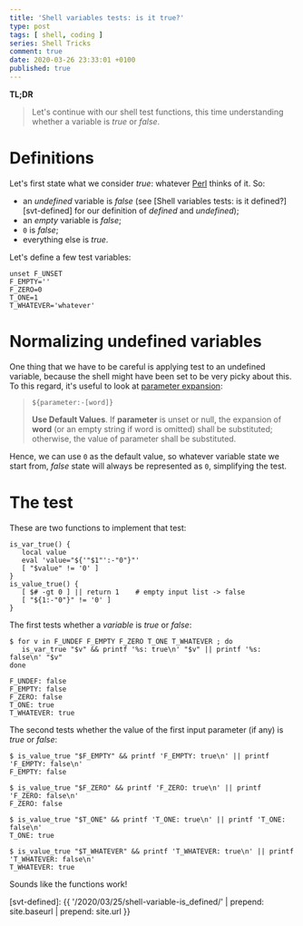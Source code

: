 ```yaml
---
title: 'Shell variables tests: is it true?'
type: post
tags: [ shell, coding ]
series: Shell Tricks
comment: true
date: 2020-03-26 23:33:01 +0100
published: true
---
```


**TL;DR**

> Let's continue with our shell test functions, this time understanding
> whether a variable is *true* or *false*.

# Definitions

Let's first state what we consider *true*: whatever [Perl][] thinks of it.
So:

- an *undefined* variable is *false* (see [Shell variables tests: is it
  defined?][svt-defined] for our definition of *defined* and *undefined*);
- an *empty* variable is *false*;
- `0` is *false*;
- everything else is *true*.

Let's define a few test variables:

```shell
unset F_UNSET
F_EMPTY=''
F_ZERO=0
T_ONE=1
T_WHATEVER='whatever'
```

# Normalizing undefined variables

One thing that we have to be careful is applying test to an undefined
variable, because the shell might have been set to be very picky about this.
To this regard, it's useful to look at [parameter expansion][]:

> `${parameter:-[word]}`
>
> **Use Default Values**. If __parameter__ is unset or null, the expansion
> of __word__ (or an empty string if word is omitted) shall be substituted;
> otherwise, the value of parameter shall be substituted.

Hence, we can use `0` as the default value, so whatever variable state we
start from, *false* state will always be represented as `0`, simplifying the
test.

# The test

These are two functions to implement that test:

```shell
is_var_true() {
   local value
   eval 'value="${'"$1"':-"0"}"'
   [ "$value" != '0' ]
}
is_value_true() {
   [ $# -gt 0 ] || return 1    # empty input list -> false
   [ "${1:-"0"}" != '0' ]
}
```

The first tests whether a *variable* is *true* or *false*:

```
$ for v in F_UNDEF F_EMPTY F_ZERO T_ONE T_WHATEVER ; do
   is_var_true "$v" && printf '%s: true\n' "$v" || printf '%s: false\n' "$v"
done

F_UNDEF: false
F_EMPTY: false
F_ZERO: false
T_ONE: true
T_WHATEVER: true
```

The second tests whether the value of the first input parameter (if any) is
*true* or *false*:

```shell
$ is_value_true "$F_EMPTY" && printf 'F_EMPTY: true\n' || printf 'F_EMPTY: false\n'
F_EMPTY: false

$ is_value_true "$F_ZERO" && printf 'F_ZERO: true\n' || printf 'F_ZERO: false\n'
F_ZERO: false

$ is_value_true "$T_ONE" && printf 'T_ONE: true\n' || printf 'T_ONE: false\n'
T_ONE: true

$ is_value_true "$T_WHATEVER" && printf 'T_WHATEVER: true\n' || printf 'T_WHATEVER: false\n'
T_WHATEVER: true
```

Sounds like the functions work!

[Perl]: https://www.perl.org/
[parameter expansion]: https://pubs.opengroup.org/onlinepubs/9699919799/utilities/V3_chap02.html#tag_18_06_02
[svt-defined]: {{ '/2020/03/25/shell-variable-is_defined/' | prepend: site.baseurl | prepend: site.url }}
